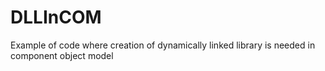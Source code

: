 # DLLInCOM
Example of code where creation of dynamically linked library is needed in component object model
